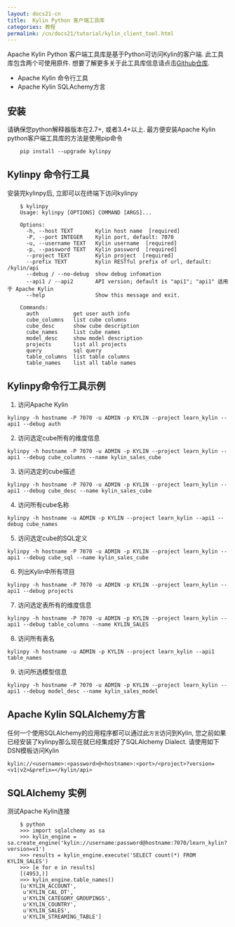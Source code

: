 ```yaml
---
layout: docs21-cn
title:  Kylin Python 客户端工具库
categories: 教程
permalink: /cn/docs21/tutorial/kylin_client_tool.html
---
```


Apache Kylin Python 客户端工具库是基于Python可访问Kylin的客户端. 此工具库包含两个可使用原件. 想要了解更多关于此工具库信息请点击[Github仓库](https://github.com/Kyligence/kylinpy).

* Apache Kylin 命令行工具
* Apache Kylin SQLAchemy方言

## 安装
请确保您python解释器版本在2.7+, 或者3.4+以上. 最方便安装Apache Kylin python客户端工具库的方法是使用pip命令
```
    pip install --upgrade kylinpy
```

## Kylinpy 命令行工具
安装完kylinpy后, 立即可以在终端下访问kylinpy

```
    $ kylinpy
    Usage: kylinpy [OPTIONS] COMMAND [ARGS]...

    Options:
      -h, --host TEXT       Kylin host name  [required]
      -P, --port INTEGER    Kylin port, default: 7070
      -u, --username TEXT   Kylin username  [required]
      -p, --password TEXT   Kylin password  [required]
      --project TEXT        Kylin project  [required]
      --prefix TEXT         Kylin RESTful prefix of url, default: /kylin/api
      --debug / --no-debug  show debug infomation
      --api1 / --api2       API version; default is "api1"; "api1" 适用于 Apache Kylin
      --help                Show this message and exit.

    Commands:
      auth           get user auth info
      cube_columns   list cube columns
      cube_desc      show cube description
      cube_names     list cube names
      model_desc     show model description
      projects       list all projects
      query          sql query
      table_columns  list table columns
      table_names    list all table names
```

## Kylinpy命令行工具示例

1. 访问Apache Kylin
```
kylinpy -h hostname -P 7070 -u ADMIN -p KYLIN --project learn_kylin --api1 --debug auth
```

2. 访问选定cube所有的维度信息
```
kylinpy -h hostname -P 7070 -u ADMIN -p KYLIN --project learn_kylin --api1 --debug cube_columns --name kylin_sales_cube
```

3. 访问选定的cube描述
```
kylinpy -h hostname -P 7070 -u ADMIN -p KYLIN --project learn_kylin --api1 --debug cube_desc --name kylin_sales_cube
```

4. 访问所有cube名称
```
kylinpy -h hostname -u ADMIN -p KYLIN --project learn_kylin --api1 --debug cube_names
```

5. 访问选定cube的SQL定义
```
kylinpy -h hostname -P 7070 -u ADMIN -p KYLIN --project learn_kylin --api1 --debug cube_sql --name kylin_sales_cube
```

6. 列出Kylin中所有项目
```
kylinpy -h hostname -P 7070 -u ADMIN -p KYLIN --project learn_kylin --api1 --debug projects
```

7. 访问选定表所有的维度信息
```
kylinpy -h hostname -P 7070 -u ADMIN -p KYLIN --project learn_kylin --api1 --debug table_columns --name KYLIN_SALES
```

8. 访问所有表名
```
kylinpy -h hostname -u ADMIN -p KYLIN --project learn_kylin --api1 table_names
```

9. 访问所选模型信息
```
kylinpy -h hostname -P 7070 -u ADMIN -p KYLIN --project learn_kylin --api1 --debug model_desc --name kylin_sales_model
```

## Apache Kylin SQLAlchemy方言

任何一个使用SQLAlchemy的应用程序都可以通过此`方言`访问到Kylin, 您之前如果已经安装了kylinpy那么现在就已经集成好了SQLAlchemy Dialect. 请使用如下DSN模板访问Kylin

```
kylin://<username>:<password>@<hostname>:<port>/<project>?version=<v1|v2>&prefix=</kylin/api>
```

## SQLAlchemy 实例
测试Apache Kylin连接

```
    $ python
    >>> import sqlalchemy as sa
    >>> kylin_engine = sa.create_engine('kylin://username:password@hostname:7070/learn_kylin?version=v1')
    >>> results = kylin_engine.execute('SELECT count(*) FROM KYLIN_SALES')
    >>> [e for e in results]
    [(4953,)]
    >>> kylin_engine.table_names()
    [u'KYLIN_ACCOUNT',
     u'KYLIN_CAL_DT',
     u'KYLIN_CATEGORY_GROUPINGS',
     u'KYLIN_COUNTRY',
     u'KYLIN_SALES',
     u'KYLIN_STREAMING_TABLE']
```
